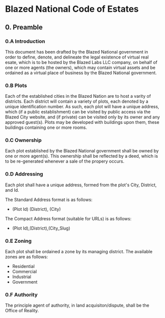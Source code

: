 # Blazed National Code of Estates
## 0. Preamble
### 0.A Introduction
This document has been drafted by the Blazed National government in order to define, denote, and delineate the legal existence of virtual real esate, which is to be hosted by the Blazed Labs LLC company, on behalf of one or more agents (the owners), which may contain virtual assets and be ordained as a virtual place of business by the Blazed National government.

### 0.B Plots
Each of the established cities in the Blazed Nation are to host a varity of districts. Each district will contain a variety of plots, each denoted by a unique identification number. As such, each plot will have a unique address, which (if a public establishment) can be visited by public access via the Blazed City website, and (if private) can be visited only by its owner and any approved guest(s). Plots may be developed with buildings upon them, these buildings containing one or more rooms.

### 0.C Ownership
Each plot established by the Blazed National government shall be owned by one or more agent(s). This ownership shall be reflected by a deed, which is to be re-generated whenever a sale of the propery occurs. 

### 0.D Addressing
Each plot shall have a unique address, formed from the plot's City, District, and Id.

The Standard Address format is as follows:
- (Plot Id) (District), (City)

The Compact Address format (suitable for URLs) is as follows:
- (Plot Id),(District),(City_Slug)

### 0.E Zoning
Each plot shall be ordained a zone by its managing district. The available zones are as follows:
- Residential
- Commercial
- Industrial
- Government

### 0.F Authority
The principle agent of authority, in land acquisiton/dispute, shall be the Office of Reality.

